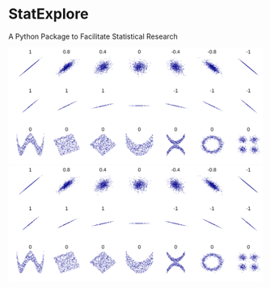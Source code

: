 # StatExplore
A Python Package to Facilitate Statistical Research


![Alt text](https://github.com/b-knight/StatExplore/blob/master/images/Correlation_examples.svg?sanitize=true)
<img src="https://github.com/b-knight/StatExplore/blob/master/images/Correlation_examples.svg?sanitize=true">
